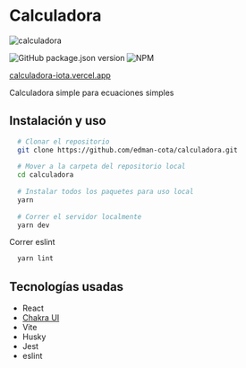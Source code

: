 # Calculadora

![calculadora](https://user-images.githubusercontent.com/54090748/168505973-e57c5588-268d-4db3-a2c2-563734b5da1e.png)

![GitHub package.json version](https://img.shields.io/github/package-json/v/edman-cota/calculadora)
![NPM](https://img.shields.io/npm/l/horus-lib-suma)

[calculadora-iota.vercel.app](https://calculadora-iota.vercel.app/)

Calculadora simple para ecuaciones simples

## Instalación y uso
```bash
  # Clonar el repositorio
  git clone https://github.com/edman-cota/calculadora.git
  
  # Mover a la carpeta del repositorio local
  cd calculadora
  
  # Instalar todos los paquetes para uso local
  yarn
  
  # Correr el servidor localmente
  yarn dev
```

Correr eslint
```bash
  yarn lint
```

## Tecnologías usadas
- React
- [Chakra UI][ChakraUI]
- Vite
- Husky
- Jest
- eslint

[ChakraUI]: https://chakra-ui.com/
